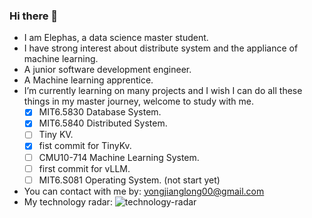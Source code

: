 ### Hi there 👋
- I am Elephas, a data science master student.
- I have strong interest about distribute system and the appliance of machine learning.
- A junior software development engineer.
- A Machine learning apprentice.
- I’m currently learning on many projects and I wish I can do all these things in my master journey, welcome to study with me.
  - [x] MIT6.5830 Database System.
  - [x] MIT6.5840 Distributed System.
  - [ ] Tiny KV. 
  - [x] fist commit for TinyKv.
  - [ ] CMU10-714 Machine Learning System.
  - [ ] first commit for vLLM.
  - [ ] MIT6.S081 Operating System. (not start yet)
- You can contact with me by: yongjianglong00@gmail.com
- My technology radar: ![technology-radar](https://github.com/elephas00/elephas00/assets/72189234/7d1ef455-822e-40e3-bde8-23af32a435a1)

